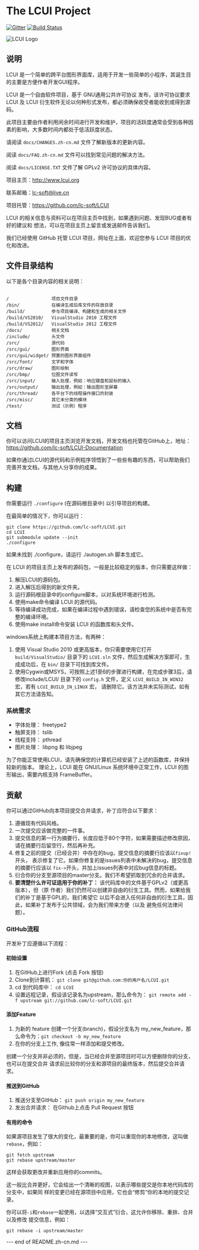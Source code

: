 # The LCUI Project

[![Gitter](https://badges.gitter.im/lc-soft/LCUI.svg)](https://gitter.im/lc-soft/LCUI?utm_source=badge&utm_medium=badge&utm_campaign=pr-badge)
[![Build Status](https://travis-ci.org/lc-soft/LCUI.png?branch=master)](https://travis-ci.org/lc-soft/LCUI)

![LCUI Logo](http://lcui.org/static/images/lcui-project-logo.png)

## 说明

LCUI 是一个简单的跨平台图形界面库，适用于开发一些简单的小程序，其诞生目的主要是方便作者开发GUI程序。

LCUI 是一个自由软件项目，基于 GNU通用公共许可协议 发布，该许可协议要求 LCUI 及 LCUI 衍生软件无论以何种形式发布，都必须确保收受者能收到或得到源码。

此项目主要由作者利用闲余时间进行开发和维护，项目的活跃度通常会受到各种因素的影响，大多数时间内都处于低活跃度状态。

请阅读 `docs/CHANGES.zh-cn.md` 文件了解新版本的更新内容。

阅读 `docs/FAQ.zh-cn.md` 文件可以找到常见问题的解决方法。

阅读 `docs/LICENSE.TXT`  文件了解 GPLv2 许可协议的具体内容。

项目主页：http://www.lcui.org

联系邮箱：lc-soft@live.cn

项目托管：https://github.com/lc-soft/LCUI

LCUI 的相关信息与资料可以在项目主页中找到，如果遇到问题、发现BUG或者有好的建议和
想法，可以在项目主页上留言或发送邮件告诉我们。

我们已经使用 GitHub 托管 LCUI 项目，网址在上面，欢迎您参与 LCUI 项目的优化和改进。

## 文件目录结构

以下是各个目录内容的相关说明：
```

/                项目文件目录
/bin/            在编译生成后库文件的存放目录
/build/          参与项目编译、构建和生成的相关文件
/build/VS2010/   VisualStudio 2010 工程文件
/build/VS2012/   VisualStudio 2012 工程文件
/docs/           相关文档
/include/        头文件
/src/            源代码
/src/gui/        图形界面
/src/gui/widget/ 预置的图形界面组件
/src/font/       文字和字体
/src/draw/       图形绘制
/src/bmp/        位图文件读写
/src/input/      输入处理，例如：响应键盘和鼠标的输入
/src/output/     输出处理，例如：输出图形至屏幕
/src/thread/     各平台下的线程操作接口的封装
/src/misc/       其它未分类的模块
/test/           测试（示例）程序

```

## 文档

你可以访问LCUI的项目主页浏览开发文档，开发文档也托管在GitHub上，地址：https://github.com/lc-soft/LCUI-Documentation

如果你通过LCUI的源代码和示例程序领悟到了一些些有趣的东西，可以帮助我们完善开发文档，与其他人分享你的成果。

## 构建

你需要运行 `./configure` (在源码根目录中) 以引导项目的构建。

在最简单的情况下，你可以运行：

	git clone https://github.com/lc-soft/LCUI.git
	cd LCUI
	git submodule update --init
	./configure

如果未找到 ./configure，请运行 ./autogen.sh 脚本生成它。

在 LCUI 的项目主页上发布的源码包，一般是比较稳定的版本，你只需要这样做：

1. 解压LCUI的源码包。
2. 进入解压后得到的新文件夹。
3. 运行源码根目录中的configure脚本，以对系统环境进行检测。
4. 使用make命令编译 LCUI 的源代码。
5. 等待编译成功完成，如果在编译过程中遇到错误，请检查您的系统中是否有完整的编译环境。
6. 使用make install命令安装 LCUI 的函数库和头文件。

windows系统上构建本项目方法，有两种：

1. 使用 Visual Studio 2010 或更高版本，你只需要使用它打开 `build/VisualStudio/` 目录下的
 `LCUI.sln` 文件，然后生成解决方案即可，生成成功后，在 `bin/` 目录下可找到库文件。
2. 使用Cygwin或MSYS，可按照上述1至6的步骤进行构建，在完成步骤3后，请修改include/LCUI/
目录下的 `config.h` 文件，定义 `LCUI_BUILD_IN_WIN32` 宏，若有 `LCUI_BUILD_IN_LINUX` 宏，
请删除它。该方法并未实际测试，如有其它方法请告知。

### 系统需求

* 字体处理： freetype2
* 触屏支持： tslib
* 线程支持： pthread
* 图片处理： libpng 和 libjpeg

为了你能正常使用LCUI，请先确保您的计算机已经安装了上述的函数库，并保持较新的版本。
理论上，LCUI 能在 GNU/Linux 系统环境中正常工作，LCUI 的图形输出，需要内核支持 FrameBuffer。

## 贡献

你可以通过GitHub向本项目提交合并请求，补丁应符合以下要求：

1. 遵循现有代码风格。
2. 一次提交应该做完整的一件事。
3. 提交信息的第一行为摘要行，长度应低于80个字符，如果需要描述修改原因，请在摘要行后留空行，然后再补充。
4. 修复之前的提交（已经合并）中存在的bug，提交信息的摘要行应该以`fixup!`开头，
   表示修复了它。如果你修复的是issues列表中未解决的bug，提交信息的摘要行应该以
   `fix->`开头，并加上issues列表中对应bug信息的标题。
5. 衍合你的分支至源项目的master分支。我们不希望抓取到冗余的合并请求。
6. **要清楚什么许可证适用于你的补丁：** 该代码库中的文件基于GPLv2（或更高版本），但（原
   作者）我们仍然可以创建非自由的衍生工具。然而，如果给我们的补丁是基于GPL的，我们希望它
   以后不会进入任何非自由的衍生工具，因此，如果补丁发布于公共领域，会为我们带来方便（以及
   避免任何法律问题）。


### GitHub流程

开发补丁应遵循以下流程：

#### 初始设置

1. 在GitHub上进行Fork (点击 Fork 按钮)
2. Clone到计算机： `git clone git@github.com:你的用户名/LCUI.git`
3. cd 到代码库中： `cd LCUI`
4. 设置远程记录，假设该记录名为upstream，那么命令为： `git remote add -f upstream git://github.com/lc-soft/LCUI.git`

#### 添加Feature

1. 为新的 feature 创建一个分支(branch)，假设分支名为 my_new_feature，那么命令为：`git checkout -b my_new_feature`
2. 在你的分支上工作, 像往常一样添加和提交修改。

创建一个分支并非必须的，但是，当已经合并至源项目时可以方便删除你的分支，也可以在提交合并
请求前比较你的分支和源项目的最终版本，然后提交合并请求。

#### 推送到GitHub

1. 推送分支至GitHub： `git push origin my_new_feature`
2. 发出合并请求： 在Github上点击 Pull Request 按钮

#### 有用的命令

如果源项目发生了很大的变化，最重要的是，你可以重现你的本地修改，这叫做`rebase`，例如：

	git fetch upstream
	git rebase upstream/master

这样会获取更改并重新应用你的commits。

这一般比合并更好，它会给出一个清晰的视图，以表示哪些提交是你本地代码库的分支中，如果同
样的变更已经在源项目中应用，它也会“修剪”你的本地的提交记录。

你可以将`-i`和`rebase`一起使用，以选择“交互式”衍合，这允许你移除、重排、合并以及修改
提交信息，例如：

	git rebase -i upstream/master


--- end of README.zh-cn.md ---
